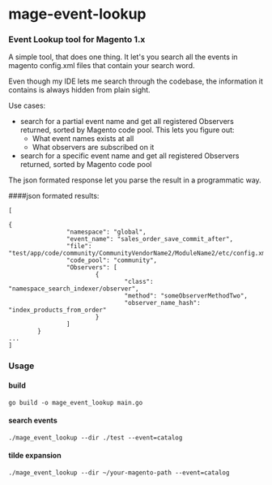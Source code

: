 # mage-event-lookup
### Event Lookup tool for Magento 1.x
A simple tool, that does one thing.
It let's you search all the events in magento config.xml files that contain your search word.

Even though my IDE lets me search through the codebase, the information it contains is always hidden from plain sight.

Use cases:
- search for a partial event name and get all registered Observers returned, sorted by Magento code pool. This lets you figure out: 
  - What event names exists at all
  - What observers are subscribed on it
- search for a specific event name and get all registered Observers returned, sorted by Magento code pool

The json formated response let you parse the result in a programmatic way.

####json formated results:
```
[

{
                "namespace": "global",
                "event_name": "sales_order_save_commit_after",
                "file": "test/app/code/community/CommunityVendorName2/ModuleName2/etc/config.xml",
                "code_pool": "community",
                "Observers": [
                        {
                                "class": "namespace_search_indexer/observer",
                                "method": "someObserverMethodTwo",
                                "observer_name_hash": "index_products_from_order"
                        }
                ]
        }
...
]

```
### Usage
#### build
```
go build -o mage_event_lookup main.go
```

#### search events
```
./mage_event_lookup --dir ./test --event=catalog
```

#### tilde expansion
```
./mage_event_lookup --dir ~/your-magento-path --event=catalog
```



